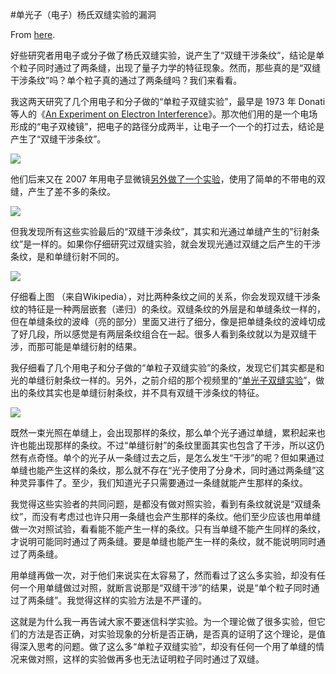 #单光子（电子）杨氏双缝实验的漏洞

From [here](https://yinwang1.substack.com/p/8f8).

好些研究者用电子或分子做了杨氏双缝实验，说产生了“双缝干涉条纹”，结论是单个粒子同时通过了两条缝，出现了量子力学的特征现象。然而，那些真的是“双缝干涉条纹”吗？单个粒子真的通过了两条缝吗？我们来看看。

<span>我这两天研究了几个用电子和分子做的“单粒子双缝实验”，最早是 1973 年 Donati 等人的《</span>[An Experiment on Electron Interference](https://www.ncbi.nlm.nih.gov/pmc/articles/PMC4617474，https://aapt.scitation.org/doi/10.1119/1.1987321)<span>》。那次他们用的是一个电场形成的“电子双棱镜”，把电子的路径分成两半，让电子一个一个的打过去，结论是产生了“双缝干涉条纹”。</span>

![](https://substackcdn.com/image/fetch/w_1456,c_limit,f_auto,q_auto:good,fl_progressive:steep/https%3A%2F%2Fbucketeer-e05bbc84-baa3-437e-9518-adb32be77984.s3.amazonaws.com%2Fpublic%2Fimages%2Fef401928-dae6-4c5b-a8b0-f948bf207d07_1666x1000.jpeg)

<span>他们后来又在 2007 年用电子显微镜</span>[另外做了一个实验](http://www.researchgate.net/publication/243492785_Young's_double-slit_interference_experiment_with_electrons)<span>，使用了简单的不带电的双缝，产生了差不多的条纹。</span>

![](https://substackcdn.com/image/fetch/w_1456,c_limit,f_auto,q_auto:good,fl_progressive:steep/https%3A%2F%2Fbucketeer-e05bbc84-baa3-437e-9518-adb32be77984.s3.amazonaws.com%2Fpublic%2Fimages%2Fb0876446-8925-461c-881c-c94de1df7f16_1055x1000.jpeg)

但我发现所有这些实验最后的“双缝干涉条纹”，其实和光通过单缝产生的”衍射条纹”是一样的。如果你仔细研究过双缝实验，就会发现光通过双缝之后产生的干涉条纹，是和单缝衍射不同的。

![](https://substackcdn.com/image/fetch/w_1456,c_limit,f_auto,q_auto:good,fl_progressive:steep/https%3A%2F%2Fbucketeer-e05bbc84-baa3-437e-9518-adb32be77984.s3.amazonaws.com%2Fpublic%2Fimages%2Fe1b38471-6e6c-40dd-991f-3d56f72e1cb1_1323x1000.jpeg)

仔细看上图 （来自Wikipedia），对比两种条纹之间的关系，你会发现双缝干涉条纹的特征是一种两层嵌套（递归）的条纹。双缝条纹的外层是和单缝条纹一样的，但在单缝条纹的波峰（亮的部分）里面又进行了细分，像是把单缝条纹的波峰切成了好几段，所以感觉是有两层条纹组合在一起。很多人看到条纹就以为是双缝干涉，而那可能是单缝衍射的结果。

<span>我仔细看了几个用电子和分子做的“单粒子双缝实验”的条纹，发现它们其实都是和光的单缝衍射条纹一样的。另外，之前介绍的那个视频里的“</span>[单光子双缝实验](https://youtu.be/xHrh4iCvO3Y)<span>”，做出的条纹其实也是单缝衍射条纹，并不具有双缝干涉条纹的特征。</span>

![](https://substackcdn.com/image/fetch/w_1456,c_limit,f_auto,q_auto:good,fl_progressive:steep/https%3A%2F%2Fbucketeer-e05bbc84-baa3-437e-9518-adb32be77984.s3.amazonaws.com%2Fpublic%2Fimages%2F4a4fb31a-3270-44ab-a14d-7cb997c2a43e_2388x1668.jpeg)

既然一束光照在单缝上，会出现那样的条纹，那么单个光子通过单缝，累积起来也许也能出现那样的条纹。不过“单缝衍射”的条纹里面其实也包含了干涉，所以这仍然有点奇怪。单个的光子从一条缝过去之后，是怎么发生“干涉”的呢？但如果通过单缝也能产生这样的条纹，那么就不存在“光子使用了分身术，同时通过两条缝”这种灵异事件了。至少，我们知道光子只需要通过一条缝就能产生那样的条纹。

我觉得这些实验者的共同问题，是都没有做对照实验，看到有条纹就说是“双缝条纹”，而没有考虑过也许只用一条缝也会产生那样的条纹。他们至少应该也用单缝做一次对照试验，看看能不能产生一样的条纹。只有当单缝不能产生同样的条纹，才说明可能同时通过了两条缝。要是单缝也能产生一样的条纹，就不能说明同时通过了两条缝。

用单缝再做一次，对于他们来说实在太容易了，然而看过了这么多实验，却没有任何一个用单缝做过对照，就断言说那是“双缝干涉”的结果，说是“单个粒子同时通过了两条缝”。我觉得这样的实验方法是不严谨的。

这就是为什么我一再告诫大家不要迷信科学实验。为一个理论做了很多实验，但它们的方法是否正确，对实验现象的分析是否正确，是否真的证明了这个理论，是值得深入思考的问题。做了这么多“单粒子双缝实验”，却没有任何一个用了单缝的情况来做对照，这样的实验做再多也无法证明粒子同时通过了双缝。
